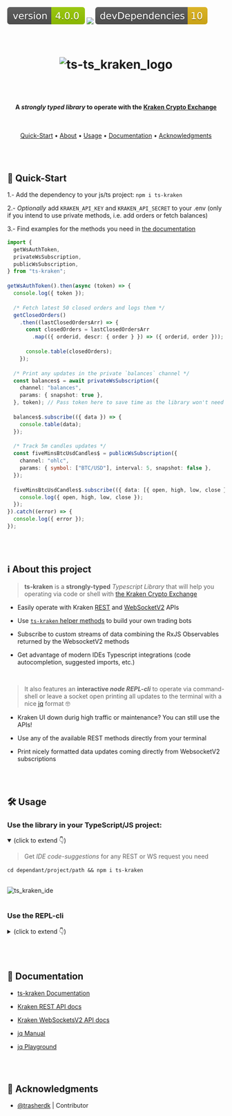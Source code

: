 <img src=".ci_badges/npm-version-badge.svg" />
<img src=".ci_badges/npm-dependencies-badge.svg" />
<img src=".ci_badges/npm-devdependencies-badge.svg" />

<h1 align="center">
  <br>
  <img src=".github/ts_kraken_logo.png" width="640px" alt="ts-ts_kraken_logo" />
</h1>

<br /><br />

<h4 align="center">A <i>strongly typed library</i> to operate with the <a href="https://kraken.com">Kraken Crypto Exchange</a></h4>
<br />

<p align="center">
  <a href="#-quick-start">Quick-Start</a> •
  <a href="#ℹ%EF%B8%8F-about-this-project">About</a> •
  <a href="#%EF%B8%8F-usage">Usage</a> •
  <a href="#-documentation">Documentation</a> •
  <a href="#-acknowledgments">Acknowledgments</a>
</p>

<br /><br />

## 🚀 Quick-Start

1.- Add the dependency to your js/ts project: `npm i ts-kraken`

2.- _Optionally_ add `KRAKEN_API_KEY` and `KRAKEN_API_SECRET` to your .env (only
if you intend to use private methods, i.e. add orders or fetch balances)

3.- Find examples for the methods you need in
[the documentation](https://yeikiu.github.io/ts-kraken)

```ts
import {
  getWsAuthToken,
  privateWsSubscription,
  publicWsSubscription,
} from "ts-kraken";

getWsAuthToken().then(async (token) => {
  console.log({ token });

  /* Fetch latest 50 closed orders and logs them */
  getClosedOrders()
    .then((lastClosedOrdersArr) => {
      const closedOrders = lastClosedOrdersArr
        .map(({ orderid, descr: { order } }) => ({ orderid, order }));

      console.table(closedOrders);
    });

  /* Print any updates in the private `balances` channel */
  const balances$ = await privateWsSubscription({
    channel: "balances",
    params: { snapshot: true },
  }, token); // Pass token here to save time as the library won't need to fetch one internally!

  balances$.subscribe(({ data }) => {
    console.table(data);
  });

  /* Track 5m candles updates */
  const fiveMinsBtcUsdCandles$ = publicWsSubscription({
    channel: "ohlc",
    params: { symbol: ["BTC/USD"], interval: 5, snapshot: false },
  });

  fiveMinsBtcUsdCandles$.subscribe(({ data: [{ open, high, low, close }] }) => {
    console.log({ open, high, low, close });
  });
}).catch((error) => {
  console.log({ error });
});
```

<br /><br />

## ℹ️ About this project

> **ts-kraken** is a **strongly-typed** _Typescript Library_ that will help you
> operating via code or shell with
> [the Kraken Crypto Exchange](https://kraken.com)

- Easily operate with Kraken
  [REST](https://docs.kraken.com/api/docs/category/rest-api/market-data) and
  [WebSocketV2](https://docs.kraken.com/websockets/) APIs

- Use
  [`ts-kraken` helper methods](https://yeikiu.github.io/ts-kraken/functions/getClosedOrders.html)
  to build your own trading bots

- Subscribe to custom streams of data combining the RxJS Observables returned by
  the WebsocketV2 methods

- Get advantage of modern IDEs Typescript integrations (code autocompletion,
  suggested imports, etc.)

<br />

> It also features an **interactive _node REPL-cli_** to operate via
> command-shell or leave a socket open printing all updates to the terminal with
> a nice [jq](https://jqlang.github.io/jq/) format 🤓

- Kraken UI down durig high traffic or maintenance? You can still use the APIs!

- Use any of the available REST methods directly from your terminal

- Print nicely formatted data updates coming directly from WebsocketV2
  subscriptions

<br /><br />

## 🛠️ Usage

### Use the library in your TypeScript/JS project:

<details open><summary>(click to extend 👇)</summary>

> Get _IDE code-suggestions_ for any REST or WS request you need

`cd dependant/project/path && npm i ts-kraken`

<br />

<img src=".github/ts_kraken_ide.gif" width="640px" alt="ts_kraken_ide" />
</details>

<br />

### Use the REPL-cli

<details><summary>(click to extend 👇)</summary>

> You can create a `.env` file that the repl-cli will try to read from `cwd`
> (current working directory):

- `touch .env`

Use the following format:

```
# .env's file content holding your API key/secret

KRAKEN_API_KEY=yourApiKey
KRAKEN_API_SECRET=yourApiSecret
```

<br />

#### Launch the REPL directly on your terminal with `npx`:

> Quickest way to test it! 🚀 (will automatically download the library as a
> global npm package)

`npx ts-kraken`

<br />

#### Invoke the repl-cli after installing the dependency to your project's `node_modules`:

`npx kraken-repl`

<br />

#### Set it up in a standalone directory:

> Recommended if planning to use regularly and/or modify core functionality

```
git clone https://github.com/yeikiu/ts-kraken && cd ts-kraken && npm i

npm run kraken-repl
```

Open a PR with any addition/change proposal you have!

![ts_kraken_demo](.github/ts_kraken_demo.gif)

<br />

#### REPL commands

<details><summary>(click to extend 👇)</summary>

> The following list includes only a subset sample of all possible commands you
> could generate for the .get and .post methods:

<br />

```
.exit       👉 Exit the REPL

-----------------------------------------------------------------------------------------------------------------------------------------------------

.find       👉 Finds the most recent closed order satisfying the filter within maxOffset range for given pair.

            Usage   >> .find <pair>! <orderMatchFilter>! <maxOffset>! <jqFilter>! (all params are mandatory!)

            i.e.    >> .find ADAETH descr[type]=buy 500 .descr.order
                    >> .find BTCUSD descr[type]=sell 500 .descr.order

.get        👉 Fetch PUBLIC REST data.

            Usage   >> .get <PublicEndpoint>! <paramA=valueA&param_list[]=value1&param_list[]=value2>? <jqFilter>? <-table>?

            i.e.    >> .get Time .rfc1123
                    >> .get AssetPairs . as $base|keys|map($base[.])|map({wsname,tick_size,pair_decimals,ordermin}) -table
                    >> .get AssetPairs pair=BTC/EUR . as $base|keys[0]|$base[.]|{wsname,tick_size,pair_decimals,ordermin}

-----------------------------------------------------------------------------------------------------------------------------------------------------

.help       👉 Print this help message

-----------------------------------------------------------------------------------------------------------------------------------------------------

.post       👉 Fetch PRIVATE REST data.

            Usage   >> .post <PrivateEndpoint>! <paramA=valueA&param_list[]=value1&param_list[]=value2>? <jqFilter>? <-table>?

            i.e.    >> .post OpenOrders .open as $open|.open|keys|map($open[.].descr.order)
                    >> .post OpenOrders .open as $open|.open|keys|map($open[.].descr) -table
                    >> .post AddOrder ordertype=market&type=sell&volume=0.002&pair=ETHEUR
                    >> .post CancelAll

-----------------------------------------------------------------------------------------------------------------------------------------------------

.privsub    👉 Subscribe to PRIVATE WS stream.

            Usage   >> .privsub <subscriptionName>! <paramA=valueA&param_list[]=value1&param_list[]=value2>? <jqFilter>? <-table>?

            i.e.    >> .privsub balances snap_orders=true .data|map({ asset, balance }) -table
                    >> .privsub executions snap_orders=true .data|map({order_id,side,order_qty,symbol,order_type,limit_price}) -table

.pubsub     👉 Subscribe to PUBLIC WS stream.

            Usage   >> .pubsub <subscriptionName>! <paramA=valueA&param_list[]=value1&param_list[]=value2>? <jqFilter>? <-table>?

            i.e.    >> .pubsub ticker symbol[]=BTC/EUR .data[0].last
                    >> .pubsub ticker symbol[]=BTC/EUR&symbol[]=ADA/BTC&symbol[]=USDT/USD .data[0]|{symbol,last} -table

-----------------------------------------------------------------------------------------------------------------------------------------------------

.setkeys    👉 Load API key/secret (non-persistent, use a .env file to reuse persistent keys)

.showkeys   👉 Display current API key/secret in use

-----------------------------------------------------------------------------------------------------------------------------------------------------

.unsub      👉 Closes WebSocket stream for GIVEN subscriptionName.

            i.e.    >> .unsub ticker
                    >> .unsub executions

.unsuball   👉 Closes WebSocket stream for ALL subscriptions.

            i.e.    >> .unsuball
```

</details>
</details>

<br /><br />

## 🔖 Documentation

- [ts-kraken Documentation](https://yeikiu.github.io/ts-kraken)

- [Kraken REST API docs](https://docs.kraken.com/api/docs/rest-api/add-order)
- [Kraken WebSocketsV2 API docs](https://docs.kraken.com/api/docs/websocket-v2/add_order)

- [jq Manual](https://stedolan.github.io/jq/manual)
- [jq Playground](https://jqkungfu.com/)

<br /><br />

## 🙏 Acknowledgments

- [@trasherdk](https://github.com/trasherdk) | Contributor
